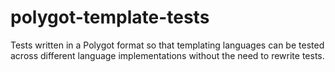 polygot-template-tests
======================

Tests written in a Polygot format so that templating languages can be tested across different language implementations without the need to rewrite tests.
